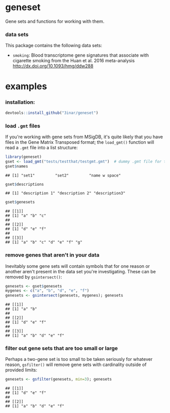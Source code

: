 geneset
=======

Gene sets and functions for working with them.

### data sets

This package contains the following data sets:

-   `smoking`: Blood transcriptome gene signatures that associate with cigarette smoking from the Huan et al. 2016 meta-analysis <http://dx.doi.org/10.1093/hmg/ddw288>

examples
========

### installation:

``` r
devtools::install_github("3inar/geneset")
```

### load `.gmt` files

If you're working with gene sets from MSigDB, it's quite likely that you have files in the Gene Matrix Transposed format; the `load_gmt()` function will read a `.gmt` file into a list structure:

``` r
library(geneset)
gset <- load_gmt("tests/testthat/testgmt.gmt")  # dummy .gmt file for testing
gset$names
```

    ## [1] "set1"         "set2"         "name w space"

``` r
gset$descriptions
```

    ## [1] "description 1" "description 2" "description3"

``` r
gset$genesets
```

    ## [[1]]
    ## [1] "a" "b" "c"
    ## 
    ## [[2]]
    ## [1] "d" "e" "f"
    ## 
    ## [[3]]
    ## [1] "a" "b" "c" "d" "e" "f" "g"

### remove genes that aren't in your data

Inevitably some gene sets will contain symbols that for one reason or another aren't present in the data set you're investigating. These can be removed by `gsintersect()`:

``` r
genesets <- gset$genesets
mygenes <- c("a", "b", "d", "e", "f")
genesets <- gsintersect(genesets, mygenes); genesets
```

    ## [[1]]
    ## [1] "a" "b"
    ## 
    ## [[2]]
    ## [1] "d" "e" "f"
    ## 
    ## [[3]]
    ## [1] "a" "b" "d" "e" "f"

### filter out gene sets that are too small or large

Perhaps a two-gene set is too small to be taken seriously for whatever reason, `gsfilter()` will remove gene sets with cardinality outside of provided limits:

``` r
genesets <- gsfilter(genesets, min=3); genesets
```

    ## [[1]]
    ## [1] "d" "e" "f"
    ## 
    ## [[2]]
    ## [1] "a" "b" "d" "e" "f"
